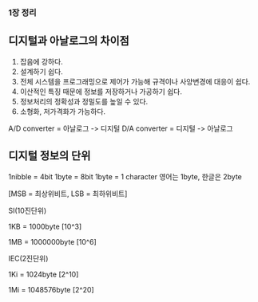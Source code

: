 ### 1장 정리

## 디지털과 아날로그의 차이점

1. 잡음에 강하다.
2. 설계하기 쉽다.
3. 전체 시스템을 프로그래밍으로 제어가 가능해 규격이나 사양변경에 대응이 쉽다.
4. 이산적인 특징 때문에 정보를 저장하거나 가공하기 쉽다.
5. 정보처리의 정확성과 정밀도를 높일 수 있다.
6. 소형화, 저가격화가 가능하다.

A/D converter = 아날로그 -> 디지털
D/A converter = 디지털 -> 아날로그

## 디지털 정보의 단위
1nibble = 4bit
1byte   = 8bit
1byte   = 1 character
영어는 1byte, 한글은 2byte

[MSB = 최상위비트, LSB = 최하위비트]


SI(10진단위)

1KB = 1000byte    [10^3]

1MB = 1000000byte [10^6]

IEC(2진단위)

1Ki = 1024byte    [2^10]

1Mi = 1048576byte [2^20]




